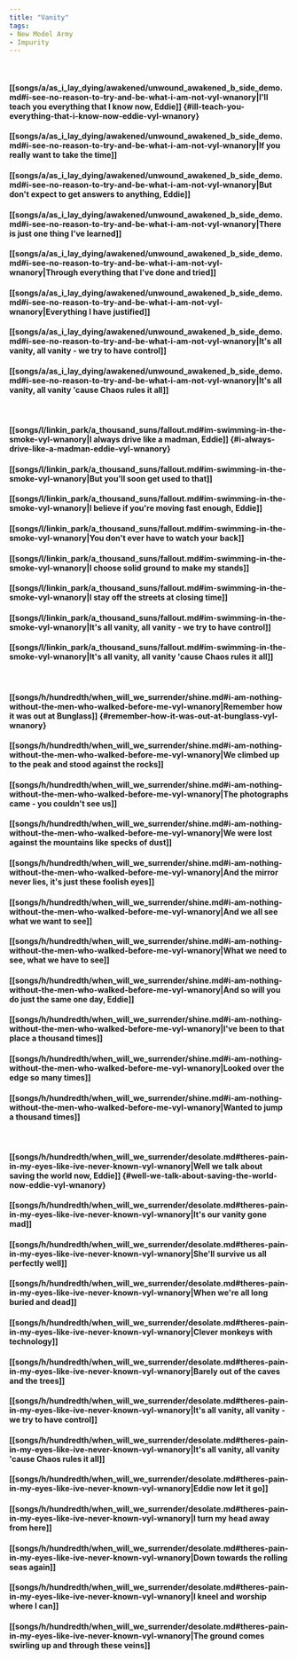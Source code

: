 ```yaml
---
title: "Vanity"
tags:
- New Model Army
- Impurity
---
```

&nbsp;
#### [[songs/a/as_i_lay_dying/awakened/unwound_awakened_b_side_demo.md#i-see-no-reason-to-try-and-be-what-i-am-not-vyl-wnanory|I'll teach you everything that I know now, Eddie]] {#ill-teach-you-everything-that-i-know-now-eddie-vyl-wnanory}
#### [[songs/a/as_i_lay_dying/awakened/unwound_awakened_b_side_demo.md#i-see-no-reason-to-try-and-be-what-i-am-not-vyl-wnanory|If you really want to take the time]]
#### [[songs/a/as_i_lay_dying/awakened/unwound_awakened_b_side_demo.md#i-see-no-reason-to-try-and-be-what-i-am-not-vyl-wnanory|But don't expect to get answers to anything, Eddie]]
#### [[songs/a/as_i_lay_dying/awakened/unwound_awakened_b_side_demo.md#i-see-no-reason-to-try-and-be-what-i-am-not-vyl-wnanory|There is just one thing I've learned]]
#### [[songs/a/as_i_lay_dying/awakened/unwound_awakened_b_side_demo.md#i-see-no-reason-to-try-and-be-what-i-am-not-vyl-wnanory|Through everything that I've done and tried]]
#### [[songs/a/as_i_lay_dying/awakened/unwound_awakened_b_side_demo.md#i-see-no-reason-to-try-and-be-what-i-am-not-vyl-wnanory|Everything I have justified]]
#### [[songs/a/as_i_lay_dying/awakened/unwound_awakened_b_side_demo.md#i-see-no-reason-to-try-and-be-what-i-am-not-vyl-wnanory|It's all vanity, all vanity - we try to have control]]
#### [[songs/a/as_i_lay_dying/awakened/unwound_awakened_b_side_demo.md#i-see-no-reason-to-try-and-be-what-i-am-not-vyl-wnanory|It's all vanity, all vanity 'cause Chaos rules it all]]
&nbsp;
#### [[songs/l/linkin_park/a_thousand_suns/fallout.md#im-swimming-in-the-smoke-vyl-wnanory|I always drive like a madman, Eddie]] {#i-always-drive-like-a-madman-eddie-vyl-wnanory}
#### [[songs/l/linkin_park/a_thousand_suns/fallout.md#im-swimming-in-the-smoke-vyl-wnanory|But you'll soon get used to that]]
#### [[songs/l/linkin_park/a_thousand_suns/fallout.md#im-swimming-in-the-smoke-vyl-wnanory|I believe if you're moving fast enough, Eddie]]
#### [[songs/l/linkin_park/a_thousand_suns/fallout.md#im-swimming-in-the-smoke-vyl-wnanory|You don't ever have to watch your back]]
#### [[songs/l/linkin_park/a_thousand_suns/fallout.md#im-swimming-in-the-smoke-vyl-wnanory|I choose solid ground to make my stands]]
#### [[songs/l/linkin_park/a_thousand_suns/fallout.md#im-swimming-in-the-smoke-vyl-wnanory|I stay off the streets at closing time]]
#### [[songs/l/linkin_park/a_thousand_suns/fallout.md#im-swimming-in-the-smoke-vyl-wnanory|It's all vanity, all vanity - we try to have control]]
#### [[songs/l/linkin_park/a_thousand_suns/fallout.md#im-swimming-in-the-smoke-vyl-wnanory|It's all vanity, all vanity 'cause Chaos rules it all]]
&nbsp;
#### [[songs/h/hundredth/when_will_we_surrender/shine.md#i-am-nothing-without-the-men-who-walked-before-me-vyl-wnanory|Remember how it was out at Bunglass]] {#remember-how-it-was-out-at-bunglass-vyl-wnanory}
#### [[songs/h/hundredth/when_will_we_surrender/shine.md#i-am-nothing-without-the-men-who-walked-before-me-vyl-wnanory|We climbed up to the peak and stood against the rocks]]
#### [[songs/h/hundredth/when_will_we_surrender/shine.md#i-am-nothing-without-the-men-who-walked-before-me-vyl-wnanory|The photographs came - you couldn't see us]]
#### [[songs/h/hundredth/when_will_we_surrender/shine.md#i-am-nothing-without-the-men-who-walked-before-me-vyl-wnanory|We were lost against the mountains like specks of dust]]
#### [[songs/h/hundredth/when_will_we_surrender/shine.md#i-am-nothing-without-the-men-who-walked-before-me-vyl-wnanory|And the mirror never lies, it's just these foolish eyes]]
#### [[songs/h/hundredth/when_will_we_surrender/shine.md#i-am-nothing-without-the-men-who-walked-before-me-vyl-wnanory|And we all see what we want to see]]
#### [[songs/h/hundredth/when_will_we_surrender/shine.md#i-am-nothing-without-the-men-who-walked-before-me-vyl-wnanory|What we need to see, what we have to see]]
#### [[songs/h/hundredth/when_will_we_surrender/shine.md#i-am-nothing-without-the-men-who-walked-before-me-vyl-wnanory|And so will you do just the same one day, Eddie]]
#### [[songs/h/hundredth/when_will_we_surrender/shine.md#i-am-nothing-without-the-men-who-walked-before-me-vyl-wnanory|I've been to that place a thousand times]]
#### [[songs/h/hundredth/when_will_we_surrender/shine.md#i-am-nothing-without-the-men-who-walked-before-me-vyl-wnanory|Looked over the edge so many times]]
#### [[songs/h/hundredth/when_will_we_surrender/shine.md#i-am-nothing-without-the-men-who-walked-before-me-vyl-wnanory|Wanted to jump a thousand times]]
&nbsp;
#### [[songs/h/hundredth/when_will_we_surrender/desolate.md#theres-pain-in-my-eyes-like-ive-never-known-vyl-wnanory|Well we talk about saving the world now, Eddie]] {#well-we-talk-about-saving-the-world-now-eddie-vyl-wnanory}
#### [[songs/h/hundredth/when_will_we_surrender/desolate.md#theres-pain-in-my-eyes-like-ive-never-known-vyl-wnanory|It's our vanity gone mad]]
#### [[songs/h/hundredth/when_will_we_surrender/desolate.md#theres-pain-in-my-eyes-like-ive-never-known-vyl-wnanory|She'll survive us all perfectly well]]
#### [[songs/h/hundredth/when_will_we_surrender/desolate.md#theres-pain-in-my-eyes-like-ive-never-known-vyl-wnanory|When we're all long buried and dead]]
#### [[songs/h/hundredth/when_will_we_surrender/desolate.md#theres-pain-in-my-eyes-like-ive-never-known-vyl-wnanory|Clever monkeys with technology]]
#### [[songs/h/hundredth/when_will_we_surrender/desolate.md#theres-pain-in-my-eyes-like-ive-never-known-vyl-wnanory|Barely out of the caves and the trees]]
#### [[songs/h/hundredth/when_will_we_surrender/desolate.md#theres-pain-in-my-eyes-like-ive-never-known-vyl-wnanory|It's all vanity, all vanity - we try to have control]]
#### [[songs/h/hundredth/when_will_we_surrender/desolate.md#theres-pain-in-my-eyes-like-ive-never-known-vyl-wnanory|It's all vanity, all vanity 'cause Chaos rules it all]]
#### [[songs/h/hundredth/when_will_we_surrender/desolate.md#theres-pain-in-my-eyes-like-ive-never-known-vyl-wnanory|Eddie now let it go]]
#### [[songs/h/hundredth/when_will_we_surrender/desolate.md#theres-pain-in-my-eyes-like-ive-never-known-vyl-wnanory|I turn my head away from here]]
#### [[songs/h/hundredth/when_will_we_surrender/desolate.md#theres-pain-in-my-eyes-like-ive-never-known-vyl-wnanory|Down towards the rolling seas again]]
#### [[songs/h/hundredth/when_will_we_surrender/desolate.md#theres-pain-in-my-eyes-like-ive-never-known-vyl-wnanory|I kneel and worship where I can]]
#### [[songs/h/hundredth/when_will_we_surrender/desolate.md#theres-pain-in-my-eyes-like-ive-never-known-vyl-wnanory|The ground comes swirling up and through these veins]]
